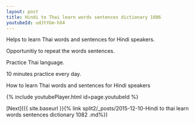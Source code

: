 ```yaml
---
layout: post
title: Hindi to Thai learn words sentences dictionary 1086 
youtubeId: udJtYGm-hX4
---
```

 
 
Helps to learn Thai words and sentences for Hindi speakers.

Opportunitiy to repeat the words sentences. 

Practice Thai language. 
 
10 minutes practice every day. 
 
How to learn Thai words and sentences for Hindi speakers 
 
{% include youtubePlayer.html id=page.youtubeId %}
 
 
[Next]({{ site.baseurl }}{% link  split2/_posts/2015-12-10-Hindi to thai learn words sentences dictionary 1082 .md%})
 
